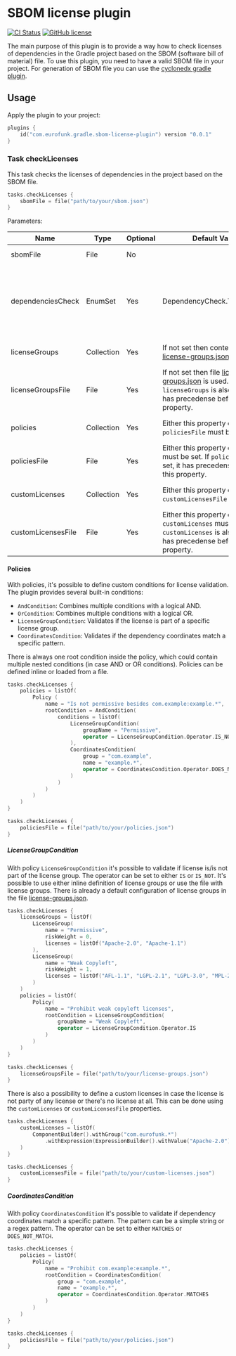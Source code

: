 # SBOM license plugin

[![CI Status](https://github.com/eurofunk/sbom-license-plugin/actions/workflows/gradle.yml/badge.svg)](https://github.com/eurofunk/sbom-license-plugin/actions/workflows/gradle.yml)
[![GitHub license](https://img.shields.io/github/license/eurofunk/sbom-license-plugin)](https://github.com/eurofunk/sbom-license-plugin/blob/main/LICENSE)

The main purpose of this plugin is to provide a way how to check licenses of dependencies in the Gradle project based on
the SBOM (software bill of material) file. To use this plugin, you need to have a valid SBOM file in your project. For
generation of SBOM file you can use the [cyclonedx gradle plugin](https://github.com/CycloneDX/cyclonedx-gradle-plugin).

## Usage

Apply the plugin to your project:

```kotlin
plugins {
    id("com.eurofunk.gradle.sbom-license-plugin") version "0.0.1"
}
```

### Task checkLicenses

This task checks the licenses of dependencies in the project based on the SBOM file.

```kotlin
tasks.checkLicenses {
    sbomFile = file("path/to/your/sbom.json")
}
```

Parameters:

| Name               | Type | Optional | Default Value                                                                                                                                                                                                            | Description                                                                       |
|--------------------| ---- |----------|--------------------------------------------------------------------------------------------------------------------------------------------------------------------------------------------------------------------------|-----------------------------------------------------------------------------------|
| sbomFile           | File | No       |                                                                                                                                                                                                                          | Path to the SBOM file.                                                            |
| dependenciesCheck  | EnumSet<DependencyCheck> | Yes      | DependencyCheck.TRANSITIVE                                                                                                                                                                                               | Level at which dependencies are checked. Possible values: `DIRECT`, `TRANSITIVE`. |
| licenseGroups      | Collection<LicenseGroups> | Yes      | If not set then content of file [license-groups.json](src/main/resources/META-INF/com/eurofunk/gradle/sbom-license-plugin/license-groups.json) is used                                                                   | Collection of license groups.                                                     |
| licenseGroupsFile  | File | Yes      | If not set then file [license-groups.json](src/main/resources/META-INF/com/eurofunk/gradle/sbom-license-plugin/license-groups.json) is used. If `licenseGroups` is also set then it has precedense before this property. | Path to the license groups file.                                                  |
| policies           | Collection<LicensePolicy> | Yes      | Either this property or `policiesFile` must be set                                                                                                                                                                       | Collection of license policies.                                                   |
| policiesFile       | File | Yes      | Either this property or `policies` must be set. If `policies` is also set, it has precedense before this property.                                                                                                       | Path to the license policies file.                                                |
| customLicenses     | Collection<CustomLicense> | Yes      | Either this property or `customLicensesFile` must be set                                                                                                                                                                 | Collection of custom licenses.                                                    |
| customLicensesFile | File | Yes      | Either this property or `customLicenses` must be set. If `customLicenses` is also set, it has precedense before this property.                                                                                             | Path to the custom licenses file.                                                 |

#### Policies

With policies, it's possible to define custom conditions for license validation. The plugin provides several built-in
conditions:

- `AndCondition`: Combines multiple conditions with a logical AND.
- `OrCondition`: Combines multiple conditions with a logical OR.
- `LicenseGroupCondition`: Validates if the license is part of a specific license group.
- `CoordinatesCondition`: Validates if the dependency coordinates match a specific pattern.

There is always one root condition inside the policy, which could contain multiple nested conditions (in case AND or OR
conditions). Policies can be defined inline or loaded from a file.

```kotlin
tasks.checkLicenses {
    policies = listOf(
        Policy (
            name = "Is not permissive besides com.example:example.*",
            rootCondition = AndCondition(
                conditions = listOf(
                    LicenseGroupCondition(
                        groupName = "Permissive",
                        operator = LicenseGroupCondition.Operator.IS_NOT
                    ),
                    CoordinatesCondition(
                        group = "com.example",
                        name = "example.*",
                        operator = CoordinatesCondition.Operator.DOES_NOT_MATCH
                    )
                )
            )
        )
    )
}
```
```kotlin
tasks.checkLicenses {
    policiesFile = file("path/to/your/policies.json")
}
```


##### LicenseGroupCondition

With policy `LicenseGroupCondition` it's possible to validate if license is/is not part of the license group. The
operator can be set to either `IS` or `IS_NOT`. It's possible to use either inline definition of license groups or use
the file with license groups. There is already a default configuration of license groups in the
file [license-groups.json](./src/main/resources/META-INF/com/eurofunk/gradle/sbom-license-plugin/license-groups.json).

```kotlin
tasks.checkLicenses {
    licenseGroups = listOf(
        LicenseGroup(
            name = "Permissive",
            riskWeight = 0,
            licenses = listOf("Apache-2.0", "Apache-1.1")
        ),
        LicenseGroup(
            name = "Weak Copyleft",
            riskWeight = 1,
            licenses = listOf("AFL-1.1", "LGPL-2.1", "LGPL-3.0", "MPL-2.0")
        )
    )
    policies = listOf(
        Policy(
            name = "Prohibit weak copyleft licenses",
            rootCondition = LicenseGroupCondition(
                groupName = "Weak Copyleft",
                operator = LicenseGroupCondition.Operator.IS
            )
        )
    )
}
```
```kotlin
tasks.checkLicenses {
    licenseGroupsFile = file("path/to/your/license-groups.json")
}
```
There is also a possibility to define a custom licenses in case the license is not party of any license or there's no license at all. This can be done using the `customLicenses` or `customLicensesFile` properties.

```kotlin
tasks.checkLicenses {
    customLicenses = listOf(
        ComponentBuilder().withGroup("com.eurofunk.*")
            .withExpression(ExpressionBuilder().withValue("Apache-2.0").build()).build()
    )
}
```
```kotlin
tasks.checkLicenses {
    customLicensesFile = file("path/to/your/custom-licenses.json")
}
```

##### CoordinatesCondition
With policy `CoordinatesCondition` it's possible to validate if dependency coordinates match a specific pattern. The pattern can be a simple string or a regex pattern. The operator can be set to either `MATCHES` or `DOES_NOT_MATCH`.

```kotlin
tasks.checkLicenses {
    policies = listOf(
        Policy(
            name = "Prohibit com.example:example.*",
            rootCondition = CoordinatesCondition(
                group = "com.example",
                name = "example.*",
                operator = CoordinatesCondition.Operator.MATCHES
            )
        )
    )
}
```
```kotlin
tasks.checkLicenses {
    policiesFile = file("path/to/your/policies.json")
}
```
